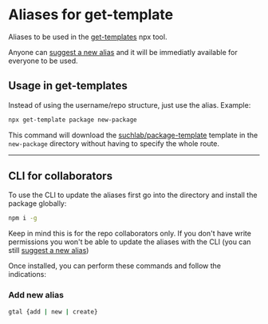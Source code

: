 # Aliases for get-template
Aliases to be used in the [get-templates](https://npmjs.com/get-template) npx tool.

Anyone can [suggest a new alias](https://github.com/suchlab/get-template-aliases/issues/new?assignees=itaibo&labels=alias-suggestion&template=suggest-a-new-alias.md&title=New+alias%3A+your-alias-name) and it will be immediatly available for everyone to be used.

## Usage in get-templates
Instead of using the username/repo structure, just use the alias. Example:

```sh
npx get-template package new-package
```

This command will download the [suchlab/package-template](https://github.com/suchlab/package-template) template in the `new-package` directory without having to specify the whole route.

---

## CLI for collaborators
To use the CLI to update the aliases first go into the directory and install the package globally:
```sh
npm i -g
```

Keep in mind this is for the repo collaborators only. If you don't have write permissions you won't be able to update the aliases with the CLI (you can still [suggest a new alias](https://github.com/suchlab/get-template-aliases/issues/new?assignees=itaibo&labels=alias-suggestion&template=suggest-a-new-alias.md&title=New+alias%3A+your-alias-name))

Once installed, you can perform these commands and follow the indications:

### Add new alias
```sh
gtal {add | new | create}
```
